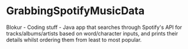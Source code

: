 # GrabbingSpotifyMusicData
Blokur - Coding stuff - Java app that searches through Spotify's API for tracks/albums/artists based on word/character inputs, and prints their details whilst ordering them from least to most popular.


